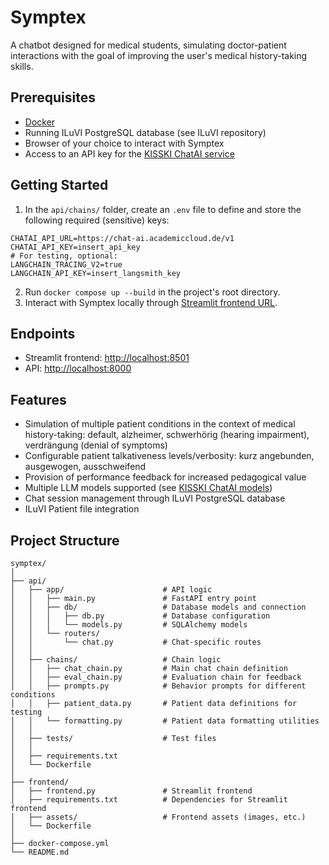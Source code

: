 # Symptex

A chatbot designed for medical students, simulating doctor-patient interactions with the goal of improving the user's medical
history-taking skills.

## Prerequisites

- [Docker](https://docs.docker.com/get-started/get-docker/)
- Running ILuVI PostgreSQL database (see ILuVI repository)
- Browser of your choice to interact with Symptex
- Access to an API key for the [KISSKI ChatAI service](https://kisski.gwdg.de/leistungen/2-02-llm-service/)

## Getting Started

1. In the `api/chains/` folder, create an `.env` file to define and store the following required (sensitive) keys:

```env
CHATAI_API_URL=https://chat-ai.academiccloud.de/v1
CHATAI_API_KEY=insert_api_key
# For testing, optional:
LANGCHAIN_TRACING_V2=true
LANGCHAIN_API_KEY=insert_langsmith_key
```

2. Run `docker compose up --build` in the project's root directory.
3. Interact with Symptex locally through [Streamlit frontend URL](http://localhost:8501).

## Endpoints

- Streamlit frontend: <http://localhost:8501>
- API: <http://localhost:8000>

## Features

- Simulation of multiple patient conditions in the context of medical history-taking: default, alzheimer, schwerhörig (hearing impairment), verdrängung (denial of symptoms)
- Configurable patient talkativeness levels/verbosity: kurz angebunden, ausgewogen, ausschweifend
- Provision of performance feedback for increased pedagogical value
- Multiple LLM models supported (see [KISSKI ChatAI models](https://docs.hpc.gwdg.de/services/saia/index.html))
- Chat session management through ILuVI PostgreSQL database
- ILuVI Patient file integration

## Project Structure

```
symptex/
│
├── api/
│   ├── app/                      # API logic
│   │   ├── main.py               # FastAPI entry point
│   │   ├── db/                   # Database models and connection
│   │   │   ├── db.py             # Database configuration
│   │   │   └── models.py         # SQLAlchemy models
│   │   └── routers/
│   │       └── chat.py           # Chat-specific routes
│   │
│   ├── chains/                   # Chain logic
│   │   ├── chat_chain.py         # Main chat chain definition
│   │   ├── eval_chain.py         # Evaluation chain for feedback
│   │   ├── prompts.py            # Behavior prompts for different conditions
│   │   ├── patient_data.py       # Patient data definitions for testing
│   │   └── formatting.py         # Patient data formatting utilities
│   │
│   ├── tests/                    # Test files
│   │
│   ├── requirements.txt
│   └── Dockerfile
│
├── frontend/
│   ├── frontend.py               # Streamlit frontend
│   ├── requirements.txt          # Dependencies for Streamlit frontend
│   ├── assets/                   # Frontend assets (images, etc.)
│   └── Dockerfile
│
├── docker-compose.yml
└── README.md
```
